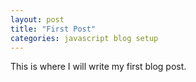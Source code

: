 ```yaml
---
layout: post
title: "First Post"
categories: javascript blog setup
---
```

This is where I will write my first blog post.
